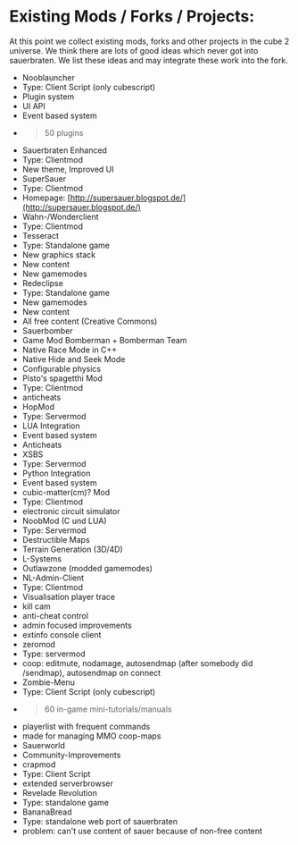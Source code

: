# Existing Mods / Forks / Projects:

At this point we collect existing mods, forks and other projects in the cube 2 universe. We think there are lots of good ideas which never got into sauerbraten. We list these ideas and may integrate these work into the fork.

* Nooblauncher
 * Type: Client Script (only cubescript)
 * Plugin system
 * UI API
 * Event based system
 * > 50 plugins
* Sauerbraten Enhanced
 * Type: Clientmod
 * New theme, Improved UI
* SuperSauer
 * Type: Clientmod
 * Homepage: [http://supersauer.blogspot.de/](http://supersauer.blogspot.de/)
* Wahn-/Wonderclient
 * Type: Clientmod
* Tesseract
 * Type: Standalone game
 * New graphics stack
 * New content
 * New gamemodes
* Redeclipse
 * Type: Standalone game
 * New gamemodes
 * New content
 * All free content (Creative Commons)
* Sauerbomber                                                  
 * Game Mod Bomberman + Bomberman Team
 * Native Race Mode in C++
 * Native Hide and Seek Mode
 * Configurable physics
* Pisto's spagetthi Mod
 * Type: Clientmod
 * anticheats
* HopMod
 * Type: Servermod
 * LUA Integration
 * Event based system
 * Anticheats
* XSBS
 * Type: Servermod
 * Python Integration
 * Event based system
* cubic-matter(cm)? Mod
 * Type: Clientmod
 * electronic circuit simulator
* NoobMod (C und LUA)
 * Type: Servermod
 * Destructible Maps
 * Terrain Generation (3D/4D)
 * L-Systems
 * Outlawzone (modded gamemodes)
* NL-Admin-Client
 * Type: Clientmod
 * Visualisation player trace
 * kill cam
 * anti-cheat control
 * admin focused improvements
 * extinfo console client
* zeromod
 * Type: servermod
 * coop: editmute, nodamage, autosendmap (after somebody did /sendmap), autosendmap on connect
* Zombie-Menu
 * Type: Client Script (only cubescript)
 * >60 in-game mini-tutorials/manuals
 * playerlist with frequent commands
 * made for managing MMO coop-maps
* Sauerworld
 * Community-Improvements
* crapmod
 * Type: Client Script
 * extended serverbrowser
* Revelade Revolution
 * Type: standalone game
* BananaBread
 * Type: standalone web port of sauerbraten
 * problem: can't use content of sauer because of non-free content


